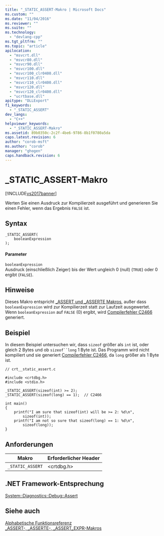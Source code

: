 ```yaml
---
title: "_STATIC_ASSERT-Makro | Microsoft Docs"
ms.custom: ""
ms.date: "11/04/2016"
ms.reviewer: ""
ms.suite: ""
ms.technology: 
  - "devlang-cpp"
ms.tgt_pltfrm: ""
ms.topic: "article"
apilocation: 
  - "msvcrt.dll"
  - "msvcr80.dll"
  - "msvcr90.dll"
  - "msvcr100.dll"
  - "msvcr100_clr0400.dll"
  - "msvcr110.dll"
  - "msvcr110_clr0400.dll"
  - "msvcr120.dll"
  - "msvcr120_clr0400.dll"
  - "ucrtbase.dll"
apitype: "DLLExport"
f1_keywords: 
  - "_STATIC_ASSERT"
dev_langs: 
  - "C++"
helpviewer_keywords: 
  - "_STATIC_ASSERT-Makro"
ms.assetid: 89b0350c-2c2f-4be6-9786-8b1f0780a5da
caps.latest.revision: 6
author: "corob-msft"
ms.author: "corob"
manager: "ghogen"
caps.handback.revision: 6
---
```

# _STATIC_ASSERT-Makro
[!INCLUDE[vs2017banner](../../assembler/inline/includes/vs2017banner.md)]

Werten Sie einen Ausdruck zur Kompilierzeit ausgeführt und generieren Sie einen Fehler, wenn das Ergebnis `FALSE` ist.  
  
## Syntax  
  
```  
_STATIC_ASSERT(  
    booleanExpression  
);  
```  
  
#### Parameter  
 `booleanExpression`  
 Ausdruck \(einschließlich Zeiger\) bis der Wert ungleich 0 \(null\) \(`TRUE`\) oder 0 ergibt \(`FALSE`\).  
  
## Hinweise  
 Dieses Makro entspricht [\_ASSERT und \_ASSERTE Makros](../../c-runtime-library/reference/assert-asserte-assert-expr-macros.md), außer dass `booleanExpression` wird zur Kompilierzeit statt zur Laufzeit ausgewertet.  Wenn `booleanExpression` auf `FALSE` \(0\) ergibt, wird [Compilerfehler C2466](../../error-messages/compiler-errors-1/compiler-error-c2466.md) generiert.  
  
## Beispiel  
 In diesem Beispiel untersuchen wir, dass `sizeof` größer als `int` ist, oder gleich 2 Bytes und ob `sizeof``long` 1 Byte ist.  Das Programm wird nicht kompiliert und sie generiert [Compilerfehler C2466](../../error-messages/compiler-errors-1/compiler-error-c2466.md), da `long` größer als 1 Byte ist.  
  
```  
// crt__static_assert.c  
  
#include <crtdbg.h>  
#include <stdio.h>  
  
_STATIC_ASSERT(sizeof(int) >= 2);  
_STATIC_ASSERT(sizeof(long) == 1);  // C2466  
  
int main()  
{  
    printf("I am sure that sizeof(int) will be >= 2: %d\n",  
        sizeof(int));  
    printf("I am not so sure that sizeof(long) == 1: %d\n",  
        sizeof(long));  
}  
```  
  
## Anforderungen  
  
|Makro|Erforderlicher Header|  
|-----------|---------------------------|  
|`_STATIC_ASSERT`|\<crtdbg.h\>|  
  
## .NET Framework-Entsprechung  
 [System::Diagnostics::Debug::Assert](https://msdn.microsoft.com/en-us/library/system.diagnostics.debug.assert.aspx)  
  
## Siehe auch  
 [Alphabetische Funktionsreferenz](../../c-runtime-library/reference/crt-alphabetical-function-reference.md)   
 [\_ASSERT\-, \_ASSERTE\-, \_ASSERT\_EXPR\-Makros](../../c-runtime-library/reference/assert-asserte-assert-expr-macros.md)